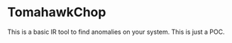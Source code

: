 TomahawkChop
============

This is a basic IR tool to find anomalies on your system.  This is just a POC.
